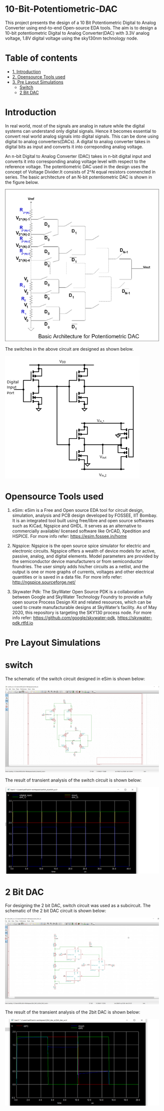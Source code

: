 # 10-Bit-Potentiometric-DAC

This project presents the design of a 10 Bit Potentiometric Digital to Analog Converter using end-to-end Open-source EDA tools. The aim is to design a 10-bit potentiometric Digital to Analog Converter(DAC) with 3.3V analog voltage, 1.8V digital voltage  using the sky130nm technology node.

# Table of contents

  * [1. Introduction](#introduction)
  * [2. Opensource Tools used](#opensource-tools-used)
  * [3. Pre Layout Simulations](#pre-layout-simulations)
     + [Switch](#switch)
     + [2 Bit DAC](#2-bit-dac)

# Introduction

In real world, most of the signals are analog in nature while the digital systems can understand only digital signals. Hence it becomes essential to convert real world analog signals into digital signals. This can be done using digital to analog converters(DACs). A digital to analog converter takes in digital bits as input and converts it into correponding analog voltage.

An n-bit Digital to Analog Converter (DAC) takes in n-bit digital input and converts it into corresponding analog voltage level with respect to the reference voltage. The potentiometric DAC used in the design uses the concept of Voltage Divider.It consists of 2^N equal resistors connencted in series. The basic architecture of an N-bit potentiometric DAC is shown in the figure below.

![](Images/N-bit-DAC.png)

The switches in the above circuit are designed as shown below.

![](Images/switch_circuit.png)

# Opensource Tools used

1. eSim: eSim is a Free and Open source EDA tool for circuit design, simulation, analysis and PCB design developed by FOSSEE, IIT Bombay. It is an integrated tool built using free/libre and open source softwares such as KiCad, Ngspice and GHDL. It serves as an alternative to commercially available/ licensed software like OrCAD, Xpedition and HSPICE. For more info refer: https://esim.fossee.in/home

2. Ngspice: Ngspice is the open source spice simulator for electric and electronic circuits. Ngspice offers a wealth of device models for active, passive, analog, and digital elements. Model parameters are provided by the semiconductor device manufacturers or from semiconductor foundries. The user simply adds his/her circuits as a netlist, and the output is one or more graphs of currents, voltages and other electrical quantities or is saved in a data file. For more info refer: http://ngspice.sourceforge.net/

3. Skywater Pdk: The SkyWater Open Source PDK is a collaboration between Google and SkyWater Technology Foundry to provide a fully open source Process Design Kit and related resources, which can be used to create manufacturable designs at SkyWater’s facility. As of May 2020, this repository is targeting the SKY130 process node. For more info refer: https://github.com/google/skywater-pdk, https://skywater-pdk.rtfd.io

# Pre Layout Simulations
   
  # switch 
  
 The schematic of the switch circuit designed in eSim is shown below:
   
 ![](Schematics/switch_A.png)

The result of transient analysis of the switch circuit is shown below:

 ![](Simulation_Outputs/switch_A_op.png)

# 2 Bit DAC

For designing the 2 bit DAC, switch circuit was used as a subcircuit.
The schematic of the 2 bit DAC circuit  is shown below:

 ![](Schematics/2bit_DAC_A.png)
 
 The result of the transient analysis of the 2bit DAC is shown below:
 
 ![](Simulation_Outputs/2bit_DAC_A_op.png)
 
